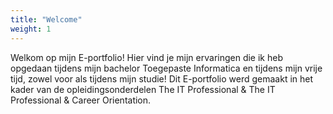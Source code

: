 ```yaml
---
title: "Welcome"
weight: 1
---
```


Welkom op mijn E-portfolio! Hier vind je mijn ervaringen die ik heb opgedaan tijdens mijn bachelor Toegepaste Informatica en tijdens mijn vrije tijd, zowel voor als tijdens mijn studie! Dit E-portfolio werd gemaakt in het kader van de opleidingsonderdelen The IT Professional & The IT Professional & Career Orientation.
